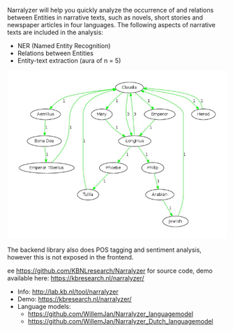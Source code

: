 Narralyzer will help you quickly analyze the occurrence of and relations between Entities in narrative texts, such as novels, short stories and newspaper articles in four languages. The following aspects of narrative texts are included in the analysis:

- NER (Named Entity Recognition)
- Relations between Entities
- Entity-text extraction (aura of n = 5)


![Example output](https://raw.githubusercontent.com/KBNLresearch/Narralyzer/master/out/Hear%20Me%2C%20Pilate!_graphviz_.pdf.jpg)


The backend library also does POS tagging and sentiment analysis, however this is not exposed in the frontend.


ee https://github.com/KBNLresearch/Narralyzer for source code, demo available here: https://kbresearch.nl/narralyzer/
- Info: http://lab.kb.nl/tool/narralyzer
- Demo: https://kbresearch.nl/narralyzer/
- Language models:
  - https://github.com/WillemJan/Narralyzer_languagemodel
  - https://github.com/WillemJan/Narralyzer_Dutch_languagemodel
